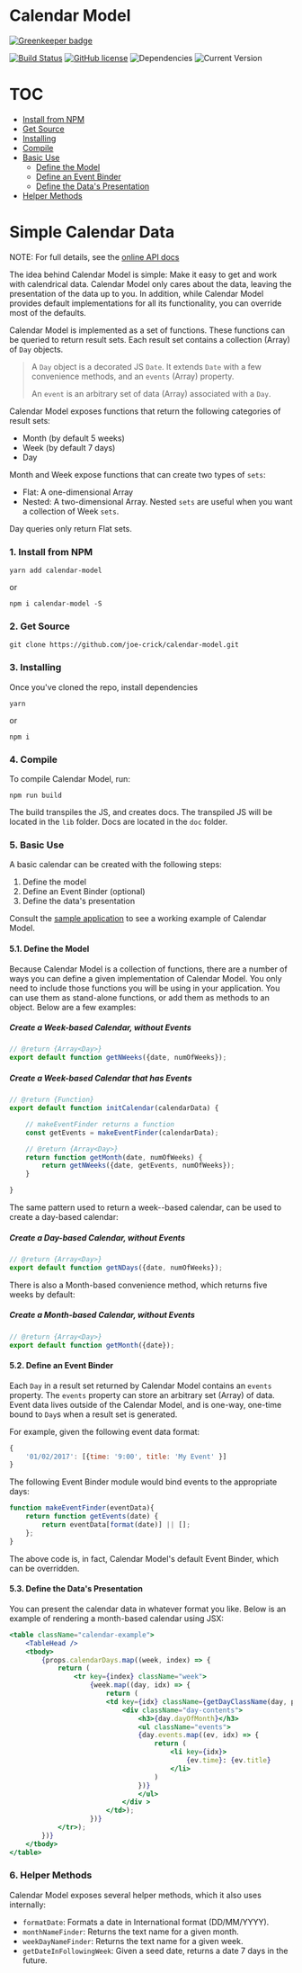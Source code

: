 Calendar Model
==================

[![Greenkeeper badge](https://badges.greenkeeper.io/joe-crick/calendar-model.svg)](https://greenkeeper.io/)

[![Build Status](https://travis-ci.org/joe-crick/calendar-model.svg?branch=master)](https://travis-ci.org/joe-crick/calendar-model)
[![GitHub license](https://img.shields.io/github/license/Day8/re-frame.svg)](license.txt)
![Dependencies](https://img.shields.io/badge/dependencies-up%20to%20date-brightgreen.svg)
![Current Version](https://img.shields.io/badge/version-0.0.1-green.svg)

# TOC

* [Install from NPM](#InstallfromNPM)
* [Get Source](#GetSource)
* [Installing](#Installing)
* [Compile](#Compile)
* [Basic Use](#BasicUse)
    * [Define the Model](#DefinetheModel)
    * [Define an Event Binder](#DefineanEventBinder)
    * [Define the Data's Presentation](#DefinetheDatasPresentation)
* [Helper Methods](#HelperMethods)

# Simple Calendar Data

NOTE: For full details, see the [online API docs](https://joe-crick.gitbooks.io/calendar-model/content/)

The idea behind Calendar Model is simple: Make it easy to get and work with calendrical data. Calendar Model only cares about the data, leaving the presentation of the data up to you. In addition, while Calendar Model provides default implementations for all its functionality, you can override most of the defaults.

Calendar Model is implemented as a set of functions. These functions can be queried to return result sets. Each result set contains a collection \(Array\) of `Day` objects.

> A `Day` object is a decorated JS `Date`. It extends `Date` with a few convenience methods, and an `events` \(Array\) property.
>
> An `event` is an arbitrary set of data \(Array\) associated with a `Day`.

Calendar Model exposes functions that return the following categories of result sets:

* Month \(by default 5 weeks\)
* Week \(by default 7 days\)
* Day

Month and Week expose functions that can create two types of `sets`:

* Flat: A one-dimensional Array
* Nested: A two-dimensional Array. Nested `sets` are useful when you want a collection of Week `sets`.

Day queries only return Flat sets.


###  1. <a name='InstallfromNPM'></a>Install from NPM

```
yarn add calendar-model
```
or
```
npm i calendar-model -S
```

###  2. <a name='GetSource'></a>Get Source

```
git clone https://github.com/joe-crick/calendar-model.git
```

###  3. <a name='Installing'></a>Installing

Once you've cloned the repo, install dependencies

```
yarn
```
or
```
npm i
```

###  4. <a name='Compile'></a>Compile

To compile Calendar Model, run:

```
npm run build
```

The build transpiles the JS, and creates docs. The transpiled JS will be located in the `lib` folder. Docs are located in the `doc` folder.

###  5. <a name='BasicUse'></a>Basic Use

A basic calendar can be created with the following steps:

1. Define the model
2. Define an Event Binder \(optional\)
3. Define the data's presentation

Consult the [sample application](https://github.com/joe-crick/calendar-model-example) to see a working example of Calendar Model.

####  5.1. <a name='DefinetheModel'></a>Define the Model

Because Calendar Model is a collection of functions, there are a number of ways you can define a given implementation of Calendar Model. You only need to include those functions you will be using in your application. You can use them as stand-alone functions, or add them as methods to an object. Below are a few examples:

##### Create a Week-based Calendar, without Events

```js
// @return {Array<Day>}
export default function getNWeeks({date, numOfWeeks});
```

##### Create a Week-based Calendar that has Events

```js
// @return {Function}
export default function initCalendar(calendarData) {

    // makeEventFinder returns a function
    const getEvents = makeEventFinder(calendarData);

    // @return {Array<Day>}
    return function getMonth(date, numOfWeeks) {
        return getNWeeks({date, getEvents, numOfWeeks});
    }

}
```

The same pattern used to return a week--based calendar, can be used to create a day-based calendar:

##### Create a Day-based Calendar, without Events

```js
// @return {Array<Day>}
export default function getNDays({date, numOfWeeks});
```

There is also a Month-based convenience method, which returns five weeks by default:

##### Create a Month-based Calendar, without Events

```js
// @return {Array<Day>}
export default function getMonth({date});
```

####  5.2. <a name='DefineanEventBinder'></a>Define an Event Binder

Each `Day` in a result set returned by Calendar Model contains an `events` property. The `events` property can store an arbitrary set \(Array\) of data. Event data lives outside of the Calendar Model, and is one-way, one-time bound to `Day`s when a result set is generated.

For example, given the following event data format:

```js
{ 
    '01/02/2017': [{time: '9:00', title: 'My Event' }]
}
```

The following Event Binder module would bind events to the appropriate days:

```js
function makeEventFinder(eventData){
    return function getEvents(date) {
        return eventData[format(date)] || [];
    };
}
```

The above code is, in fact, Calendar Model's default Event Binder, which can be overridden.

####  5.3. <a name='DefinetheDatasPresentation'></a>Define the Data's Presentation

You can present the calendar data in whatever format you like. Below is an example of rendering a month-based calendar using JSX:

```jsx
<table className="calendar-example">
    <TableHead />
    <tbody>
        {props.calendarDays.map((week, index) => {
            return (
                <tr key={index} className="week">
                    {week.map((day, idx) => {
                        return (
                        <td key={idx} className={getDayClassName(day, props.month)}>
                            <div className="day-contents">
                                <h3>{day.dayOfMonth}</h3>
                                <ul className="events">
                                {day.events.map((ev, idx) => {
                                    return (
                                        <li key={idx}>
                                            {ev.time}: {ev.title}
                                        </li>
                                    )
                                })}
                                </ul>
                            </div >
                        </td>);
                    })}                                             
            </tr>);
        })}
    </tbody>
</table>
```

###  6. <a name='HelperMethods'></a>Helper Methods

Calendar Model exposes several helper methods, which it also uses internally:

* `formatDate`: Formats a date in International format \(DD/MM/YYYY\).
* `monthNameFinder`: Returns the text name for a given month.
* `weekDayNameFinder`: Returns the text name for a given week.
* `getDateInFollowingWeek`: Given a seed date, returns a date 7 days in the future.